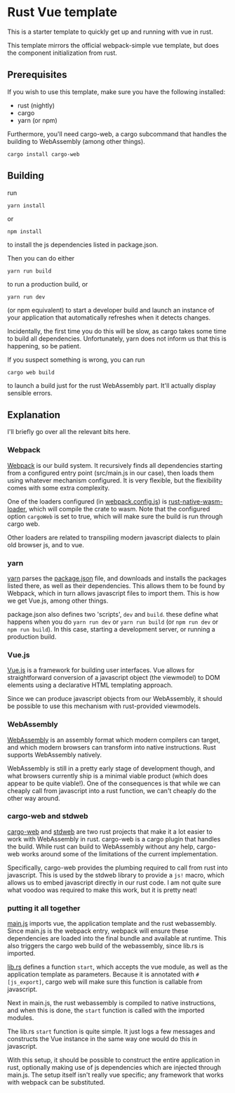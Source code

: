 # Rust Vue template
This is a starter template to quickly get up and running with vue in rust.

This template mirrors the official webpack-simple vue template, but does
the component initialization from rust.

## Prerequisites
If you wish to use this template, make sure you have the following installed:
- rust (nightly)
- cargo
- yarn (or npm)

Furthermore, you'll need cargo-web, a cargo subcommand that handles the building to WebAssembly (among other things).

    cargo install cargo-web

## Building
run

    yarn install
    
or

    npm install
    
to install the js dependencies listed in package.json.

Then you can do either

    yarn run build
    
to run a production build, or

    yarn run dev
    
(or npm equivalent) to start a developer build and launch an instance of your application that automatically refreshes when it detects changes.

Incidentally, the first time you do this will be slow, as cargo takes some time to build all dependencies. Unfortunately, yarn does not inform us that this is happening, so be patient.

If you suspect something is wrong, you can run

    cargo web build
    
to launch a build just for the rust WebAssembly part. It'll actually display sensible errors.

## Explanation
I'll briefly go over all the relevant bits here.

### Webpack
[Webpack](https://webpack.js.org/) is our build system. It recursively finds all dependencies starting from a configured entry point (src/main.js in our case), then loads them using whatever mechanism configured. It is very flexible, but the flexibility comes with some extra complexity.

One of the loaders configured (in [webpack.config.js](webpack.config.js)) is [rust-native-wasm-loader](https://github.com/dflemstr/rust-native-wasm-loader), which will compile the crate to wasm. Note that the configured option `cargoWeb` is set to true, which will make sure the build is run through cargo web.

Other loaders are related to transpiling modern javascript dialects to plain old browser js, and to vue.

### yarn
[yarn](https://yarnpkg.com/en/) parses the [package.json](package.json) file, and downloads and installs the packages listed there, as well as their dependencies. This allows them to be found by Webpack, which in turn allows javascript files to import them. This is how we get Vue.js, among other things.

package.json also defines two 'scripts', `dev` and `build`. these define what happens when you do `yarn run dev` or `yarn run build` (or `npm run dev` or `npm run build`). In this case, starting a development server, or running a production build.

### Vue.js
[Vue.js](https://vuejs.org/) is a framework for building user interfaces. Vue allows for straightforward conversion of a javascript object (the viewmodel) to DOM elements using a declarative HTML templating approach.

Since we can produce javascript objects from our WebAssembly, it should be possible to use this mechanism with rust-provided viewmodels.

### WebAssembly
[WebAssembly](http://webassembly.org/) is an assembly format which modern compilers can target, and which modern browsers can transform into native instructions. Rust supports WebAssembly natively.

WebAssembly is still in a pretty early stage of development though, and what browsers currently ship is a minimal viable product (which does appear to be quite viable!). One of the consequences is that while we can cheaply call from javascript into a rust function, we can't cheaply do the other way around.

### cargo-web and stdweb
[cargo-web](https://github.com/koute/cargo-web) and [stdweb](https://github.com/koute/stdweb) are two rust projects that make it a lot easier to work with WebAssembly in rust. cargo-web is a cargo plugin that handles the build. While rust can build to WebAssembly without any help, cargo-web works around some of the limitations of the current implementation.

Specifically, cargo-web provides the plumbing required to call from rust into javascript. This is used by the stdweb library to provide a `js!` macro, which allows us to embed javascript directly in our rust code. I am not quite sure what voodoo was required to make this work, but it is pretty neat!

### putting it all together
[main.js](src/main.js) imports vue, the application template and the rust webassembly. Since main.js is the webpack entry, webpack will ensure these dependencies are loaded into the final bundle and available at runtime. This also triggers the cargo web build of the webassembly, since lib.rs is imported.

[lib.rs](src/lib.rs) defines a function `start`, which accepts the vue module, as well as the application template as parameters. Because it is annotated with `#[js_export]`, cargo web will make sure this function is callable from javascript.

Next in main.js, the rust webassembly is compiled to native instructions, and when this is done, the `start` function is called with the imported modules.

The lib.rs `start` function is quite simple. It just logs a few messages and constructs the Vue instance in the same way one would do this in javascript.

With this setup, it should be possible to construct the entire application in rust, optionally making use of js dependencies which are injected through main.js. The setup itself isn't really vue specific; any framework that works with webpack can be substituted.
